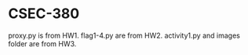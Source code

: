 # CSEC-380
proxy.py is from HW1.
flag1-4.py are from HW2.
activity1.py and images folder are from HW3.

